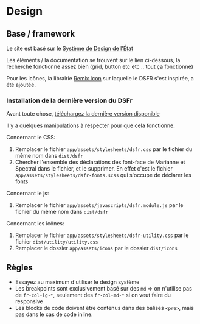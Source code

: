 # Design

## Base / framework

Le site est basé sur le [Système de Design de
l'État](https://gouvfr.atlassian.net/wiki/spaces/DB/overview)

Les éléments / la documentation se trouvent sur le lien ci-dessous, la recherche
fonctionne assez bien (grid, button etc etc .. tout ça fonctionne)

Pour les icônes, la librairie [Remix Icon](https://remixicon.com/) sur laquelle
le DSFR s'est inspirée, a été ajoutée.

### Installation de la dernière version du DSFr

Avant toute chose, [téléchargez la dernière version
disponible](https://github.com/GouvernementFR/dsfr/releases)

Il y a quelques manipulations à respecter pour que cela fonctionne:

Concernant le CSS:

1. Remplacer le fichier `app/assets/stylesheets/dsfr.css` par le fichier du même nom dans `dist/dsfr`
2. Chercher l'ensemble des déclarations des font-face de Marianne et Spectral
   dans le fichier, et le supprimer. En effet c'est le fichier
   `app/assets/stylesheets/dsfr-fonts.scss` qui s'occupe de déclarer les fonts

Concernant le js:

1. Remplacer le fichier `app/assets/javascripts/dsfr.module.js` par le fichier
   du même nom dans `dist/dsfr`

Concernant les icônes:

1. Remplacer le fichier `app/assets/stylesheets/dsfr-utility.css` par le fichier `dist/utility/utility.css`
2. Remplacer le dossier `app/assets/icons` par le dossier `dist/icons`

## Règles

- Essayez au maximum d'utiliser le design système
- Les breakpoints sont exclusivement basé sur des `md` => on n'utilise pas de
  `fr-col-lg-*`, seulement des `fr-col-md-*` si on veut faire du responsive
- Les blocks de code doivent être contenus dans des balises `<pre>`, mais pas dans le cas de code inline.
